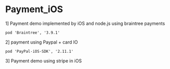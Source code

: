 # Payment_iOS
1] Payment demo implemented by iOS and node.js using braintree payments

`pod 'Braintree', '3.9.1'`


2] payment using Paypal + card IO

`pod 'PayPal-iOS-SDK', '2.11.1'`

3] Payment demo using stripe in iOS
